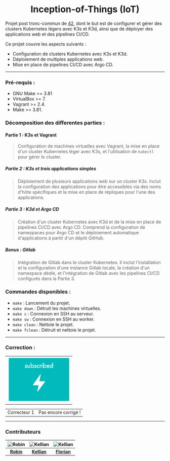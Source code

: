 <h1 align="center">Inception-of-Things (IoT)</h1>

Projet post tronc-commun de [42](https://42.fr/), dont le but est de configurer et gérer des clusters Kubernetes légers avec K3s et K3d, ainsi que de déployer des applications web et des pipelines CI/CD.

Ce projet couvre les aspects suivants :

- Configuration de clusters Kubernetes avec K3s et K3d.
- Déploiement de multiples applications web.
- Mise en place de pipelines CI/CD avec Argo CD.

---

### Pré-requis :

- GNU Make >= 3.81
- VirtualBox >= 7.
- Vagrant >= 2.4.
- Make >= 3.81.

### Décomposition des differentes parties :

#### Partie 1 : K3s et Vagrant
> Configuration de machines virtuelles avec Vagrant, la mise en place d'un cluster Kubernetes léger avec K3s, et l'utilisation de `kubectl` pour gérer le cluster.

##### Partie 2 : K3s et trois applications simples
> Déploiement de plusieurs applications web sur un cluster K3s. Inclut la configuration des applications pour être accessibles via des noms d'hôte spécifiques et la mise en place de répliques pour l'une des applications.

##### Partie 3 : K3d et Argo CD
> Création d'un cluster Kubernetes avec K3d et de la mise en place de pipelines CI/CD avec Argo CD. Comprend la configuration de namespaces pour Argo CD et le déploiement automatique d'applications à partir d'un dépôt GitHub.

##### Bonus : Gitlab
> Intégration de Gitlab dans le cluster Kubernetes. Il inclut l'installation et la configuration d'une instance Gitlab locale, la création d'un namespace dédié, et l'intégration de Gitlab avec les pipelines CI/CD configurés dans la Partie 3.

### Commandes disponibles :

- `make` : Lancement du projet.
- `make down` : Détruit les machines virtuelles.
- `make s` : Connexion en SSH au serveur.
- `make sw` : Connexion en SSH au worker.
- `make clean` : Nettoie le projet.
- `make fclean` : Détruit et nettoie le projet.

---

### Correction :

| |
| --- |
| <img src="./img/note.png" style="zoom: 80%;" /> |

| | |
| --- | --- |
| Correcteur 1 | Pas encore corrigé ! |

---

### Contributeurs

| ![Robin](https://github.com/rgeral.png?size=75) | ![Kellian](https://github.com/kbarbry.png?size=75) | ![Kellian](https://github.com/florian-a.png?size=75) |
|:-----------------------------------------------------------:|:--------------------------------------------------------:|:--------------------------------------------------------:|
| **[Robin](https://github.com/rgeral)**          | **[Kellian](https://github.com/kbarbry)**           | **[Florian](https://github.com/florian-a)**           |

